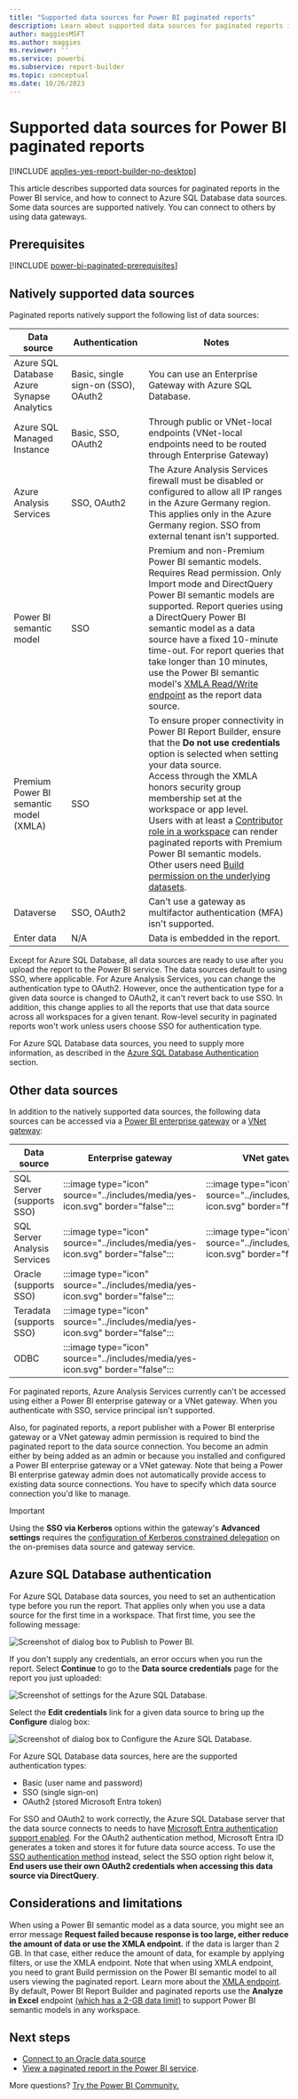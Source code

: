 ```yaml
---
title: "Supported data sources for Power BI paginated reports"
description: Learn about supported data sources for paginated reports in the Power BI service, and how to connect to Azure SQL Database data sources.
author: maggiesMSFT
ms.author: maggies
ms.reviewer: ''
ms.service: powerbi
ms.subservice: report-builder
ms.topic: conceptual
ms.date: 10/26/2023
---
```


# Supported data sources for Power BI paginated reports

[!INCLUDE [applies-yes-report-builder-no-desktop](../includes/applies-yes-report-builder-no-desktop.md)] 

This article describes supported data sources for paginated reports in the Power BI service, and how to connect to Azure SQL Database data sources. Some data sources are supported natively. You can connect to others by using data gateways.

## Prerequisites 

[!INCLUDE [power-bi-paginated-prerequisites](../includes/power-bi-paginated-prerequisites.md)]

## Natively supported data sources

Paginated reports natively support the following list of data sources:

| Data source | Authentication | Notes |
| --- | --- | --- |
| Azure SQL Database <br>Azure Synapse Analytics | Basic, single sign-on (SSO), OAuth2 | You can use an Enterprise Gateway with Azure SQL Database.   |
| Azure SQL Managed Instance | Basic, SSO, OAuth2 | Through public or VNet-local endpoints (VNet-local endpoints need to be routed through Enterprise Gateway)  |
| Azure Analysis Services | SSO, OAuth2 | The Azure Analysis Services firewall must be disabled or configured to allow all IP ranges in the Azure Germany region. This applies only in the Azure Germany region. SSO from external tenant isn't supported. |
| Power BI semantic model | SSO | Premium and non-Premium Power BI semantic models. Requires Read permission. Only Import mode and DirectQuery Power BI semantic models are supported. Report queries using a DirectQuery Power BI semantic model as a data source have a fixed 10-minute time-out. For report queries that take longer than 10 minutes, use the Power BI semantic model's [XMLA Read/Write endpoint](../enterprise/service-premium-connect-tools.md) as the report data source. |
| Premium Power BI semantic model (XMLA) | SSO | To ensure proper connectivity in Power BI Report Builder, ensure that the **Do not use credentials** option is selected when setting your data source.<br> Access through the XMLA honors security group membership set at the workspace or app level.<br> Users with at least a [Contributor role in a workspace](../collaborate-share/service-roles-new-workspaces.md) can render paginated reports with Premium Power BI semantic models. Other users need [Build permission on the underlying datasets](../connect-data/service-datasets-build-permissions.md).    |
| Dataverse | SSO, OAuth2 | Can't use a gateway as multifactor authentication (MFA)  isn't supported.
| Enter data | N/A | Data is embedded in the report. |

Except for Azure SQL Database, all data sources are ready to use after you upload the report to the Power BI service. The data sources default to using SSO, where applicable. For Azure Analysis Services, you can change the authentication type to OAuth2. However, once the authentication type for a given data source is changed to OAuth2, it can't revert back to use SSO.  In addition, this change applies to all the reports that use that data source across all workspaces for a given tenant.  Row-level security in paginated reports won't work unless users choose SSO for authentication type.

For Azure SQL Database data sources, you need to supply more information, as described in the [Azure SQL Database Authentication](#azure-sql-database-authentication) section.

## Other data sources

In addition to the natively supported data sources, the following data sources can be accessed via a [Power BI enterprise gateway](../connect-data/service-gateway-onprem.md) or a [VNet gateway](/data-integration/vnet/overview):

| Data source | Enterprise gateway | VNet gateway |
| --- | --- | --- |
| SQL Server (supports SSO) | :::image type="icon" source="../includes/media/yes-icon.svg" border="false"::: | :::image type="icon" source="../includes/media/yes-icon.svg" border="false"::: |
| SQL Server Analysis Services | :::image type="icon" source="../includes/media/yes-icon.svg" border="false"::: | :::image type="icon" source="../includes/media/yes-icon.svg" border="false":::|
| Oracle (supports SSO) | :::image type="icon" source="../includes/media/yes-icon.svg" border="false"::: | |
| Teradata (supports SSO) | :::image type="icon" source="../includes/media/yes-icon.svg" border="false"::: | |
| ODBC | :::image type="icon" source="../includes/media/yes-icon.svg" border="false"::: | |

For paginated reports, Azure Analysis Services currently can't be accessed using either a Power BI enterprise gateway or a VNet gateway. When you authenticate with SSO, service principal isn't supported.

Also, for paginated reports, a report publisher with a Power BI enterprise gateway or a VNet gateway admin permission is required to bind the paginated report to the data source connection. You become an admin either by being added as an admin or because you installed and configured a Power BI enterprise gateway or a VNet gateway. Note that being a Power BI enterprise gateway admin does not automatically provide access to existing data source connections. You have to specify which data source connection you'd like to manage.

> [!IMPORTANT]
> Using the **SSO via Kerberos** options within the gateway's **Advanced settings** requires the [configuration of Kerberos constrained delegation](../connect-data/service-gateway-sso-kerberos.md) on the on-premises data source and gateway service.

## Azure SQL Database authentication

For Azure SQL Database data sources, you need to set an authentication type before you run the report. That applies only when you use a data source for the first time in a workspace. That first time, you see the following message:

![Screenshot of dialog box to Publish to Power BI.](media/paginated-reports-data-sources/power-bi-paginated-publishing.png)

If you don't supply any credentials, an error occurs when you run the report. Select **Continue**  to go to the **Data source credentials** page for the report you just uploaded:

![Screenshot of settings for the Azure SQL Database.](media/paginated-reports-data-sources/power-bi-paginated-settings-azure-sql.png)

Select the **Edit credentials** link for a given data source to bring up the **Configure** dialog box:

![Screenshot of dialog box to Configure the Azure SQL Database.](media/paginated-reports-data-sources/power-bi-paginated-configure-azure-sql.png)

For Azure SQL Database data sources, here are the supported authentication types:

- Basic (user name and password)
- SSO (single sign-on)
- OAuth2 (stored Microsoft Entra token)

For SSO and OAuth2 to work correctly, the Azure SQL Database server that the data source connects to needs to have [Microsoft Entra authentication support enabled](/azure/sql-database/sql-database-aad-authentication-configure). For the OAuth2 authentication method, Microsoft Entra ID generates a token and stores it for future data source access. To use the [SSO authentication method](../connect-data/service-azure-sql-database-with-direct-connect.md#single-sign-on) instead, select the SSO option right below it, **End users use their own OAuth2 credentials when accessing this data source via DirectQuery**.
  
## Considerations and limitations

When using a Power BI semantic model as a data source, you might see an error message **Request failed because response is too large, either reduce the amount of data or use the XMLA endpoint.** if the data is larger than 2 GB. In that case, either reduce the amount of data, for example by applying filters, or use the XMLA endpoint. Note that when using XMLA endpoint, you need to grant Build permission on the Power BI semantic model to all users viewing the paginated report. Learn more about the [XMLA endpoint](../enterprise/service-premium-connect-tools.md). By default, Power BI Report Builder and paginated reports use the **Analyze in Excel** endpoint [(which has a 2-GB data limit)](../collaborate-share/service-analyze-in-excel.md#considerations-and-limitations) to support Power BI semantic models in any workspace.

## Next steps
- [Connect to an Oracle data source](./report-data/oracle-connection-type.md)
- [View a paginated report in the Power BI service](../consumer/paginated-reports-view-power-bi-service.md).

More questions? [Try the Power BI Community.](https://community.powerbi.com/)
